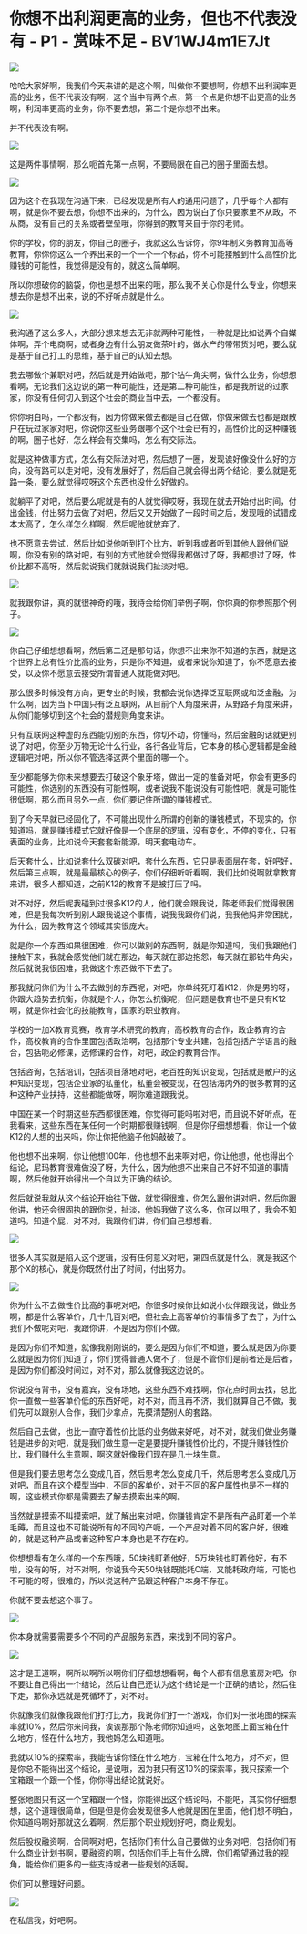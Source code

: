 # 你想不出利润更高的业务，但也不代表没有 - P1 - 赏味不足 - BV1WJ4m1E7Jt

![](img/660d84f901d00d1a3f7932982f10b4e7_0.png)

哈哈大家好啊，我我们今天来讲的是这个啊，叫做你不要想啊，你想不出利润率更高的业务，但不代表没有啊，这个当中有两个点，第一个点是你想不出更高的业务啊，利润率更高的业务，你不要去想，第二个是你想不出来。

并不代表没有啊。

![](img/660d84f901d00d1a3f7932982f10b4e7_2.png)

这是两件事情啊，那么呃首先第一点啊，不要局限在自己的圈子里面去想。

![](img/660d84f901d00d1a3f7932982f10b4e7_4.png)

因为这个在我现在沟通下来，已经发现是所有人的通用问题了，几乎每个人都有啊，就是你不要去想，你想不出来的，为什么，因为说白了你只要家里不从政，不从商，没有自己的关系或者壁垒哦，你得到的教育来自于你的老师。

你的学校，你的朋友，你自己的圈子，我就这么告诉你，你9年制义务教育加高等教育，你你你这么一个养出来的一个一个一个标品，你不可能接触到什么高性价比赚钱的可能性，我觉得是没有的，就这么简单啊。

所以你想破你的脑袋，你也是想不出来的哦，那么我不关心你是什么专业，你想来想去你是想不出来，说的不好听点就是什么。



![](img/660d84f901d00d1a3f7932982f10b4e7_6.png)

我沟通了这么多人，大部分想来想去无非就两种可能性，一种就是比如说弄个自媒体啊，弄个电商啊，或者身边有什么朋友做茶叶的，做水产的带带货对吧，要么就是基于自己打工的思维，基于自己的认知去想。

我去哪做个兼职对吧，然后就是开始做呃，那个钻牛角尖啊，做什么业务，你想想看啊，无论我们这边说的第一种可能性，还是第二种可能性，都是我所说的过家家，你没有任何切入到这个社会的商业当中去，一个都没有。

你你明白吗，一个都没有，因为你做来做去都是自己在做，你做来做去也都是跟散户在玩过家家对吧，你说你这些业务跟哪个这个社会已有的，高性价比的这种赚钱的啊，圈子也好，怎么样会有交集吗，怎么有交际法。

就是这种做事方式，怎么有交际法对吧，然后想了一圈，发现诶好像没什么好的方向，没有路可以走对吧，没有发展好了，然后自己就会得出两个结论，要么就是死路一条，要么就觉得哎呀这个东西也没什么好做的。

就躺平了对吧，然后要么呢就是有的人就觉得哎呀，我现在就去开始付出时间，付出金钱，付出努力去做了对吧，然后又又开始做了一段时间之后，发现哦的试错成本太高了，怎么样怎么样啊，然后呢他就放弃了。

也不愿意去尝试，然后比如说他听到打个比方，听到我或者听到其他人跟他们说啊，你没有别的路对吧，有别的方式他就会觉得我都做过了呀，我都想过了呀，性价比都不高呀，然后就说我们就就说我们扯淡对吧。



![](img/660d84f901d00d1a3f7932982f10b4e7_8.png)

就我跟你讲，真的就很神奇的哦，我待会给你们举例子啊，你你真的你参照那个例子。

![](img/660d84f901d00d1a3f7932982f10b4e7_10.png)

你自己仔细想想看啊，然后第二还是那句话，你想不出来你不知道的东西，就是这个世界上总有性价比高的业务，只是你不知道，或者来说你知道了，你不愿意去接受，以及你不愿意去接受所谓普通人就能做对吧。

那么很多时候没有方向，更专业的时候，我都会说你选择泛互联网或和泛金融，为什么啊，因为当下中国只有泛互联网，从目前个人角度来讲，从野路子角度来讲，从你们能够切到这个社会的潜规则角度来讲。

只有互联网这种虚的东西能切别的东西，你切不动，你懂吗，然后金融的话就更别说了对吧，你至少万物无论什么行业，各行各业背后，它本身的核心逻辑都是金融逻辑吧对吧，所以你不管选择这两个里面的哪一个。

至少都能够为你未来想要去打破这个象牙塔，做出一定的准备对吧，你会有更多的可能性，你选别的东西没有可能性啊，或者说我不能说没有可能性吧，就是可能性很低啊，那么而且另外一点，你们要记住所谓的赚钱模式。

到了今天早就已经固化了，不可能出现什么所谓的创新的赚钱模式，不现实的，你知道吗，就是赚钱模式它就好像是一个底层的逻辑，没有变化，不停的变化，只有表面的业务，比如说今天套套新能源，明天套电动车。

后天套什么，比如说套什么双碳对吧，套什么东西，它只是表面层在套，好吧好，然后第三点啊，就是最最核心的例子，你们仔细听听看啊，我们比如说啊就拿教育来讲，很多人都知道，之前K12的教育不是被打压了吗。

对不对好，然后呢我碰到过很多K12的人，他们就会跟我说，陈老师我们觉得很困难，但是我每次听到别人跟我说这个事情，说我我跟你们说，我我他妈非常困扰，为什么，因为教育这个领域其实很庞大。

就是你一个东西如果很困难，你可以做别的东西啊，就是你知道吗，我们我跟他们接触下来，我就会感觉他们就在那边，每天就在那边抱怨，每天就在那钻牛角尖，然后就说我很困难，我做这个东西做不下去了。

那我就问你们为什么不去做别的东西呢，对吧，你单纯死盯着K12，你是男的呀，你跟大趋势去抗衡，你就是个人，你怎么抗衡呢，但问题是教育也不是只有K12啊，就是你社会化的技能教育，国家的职业教育。

学校的一加X教育竞赛，教育学术研究的教育，高校教育的合作，政企教育的合作，高校教育的合作里面包括政治啊，包括那个专业共建，包括包括产学语言的融合，包括呃必修课，选修课的合作，对吧，政企的教育合作。

包括咨询，包括培训，包括项目落地对吧，老百姓的知识变现，包括就是散户的这种知识变现，包括企业家的私董化，私董会被变现，在包括海内外的很多教育的这种这种产业扶持，这些都能做呀，啊你难道跟我说。

中国在某一个时期这些东西都很困难，你觉得可能吗啦对吧，而且说不好听点，在我看来，这些东西在某任何一个时期都很赚钱啊，但是你仔细想想看，你让一个做K12的人想的出来吗，你让你把他脑子他妈敲破了。

他也想不出来啊，你让他想100年，他也想不出来啊对吧，你让他想，他也得出个结论，尼玛教育很难做没了呀，为什么，因为他想不出来自己不好不知道的事情啊，然后他就开始得出一个自以为正确的结论。

然后就说我就从这个结论开始往下做，就觉得很难，你怎么跟他讲对吧，然后你跟他讲，他还会很固执的跟你说，扯淡，他妈我做了这么多，你可以甩了，我会不知道吗，知道个屁，对不对，我跟你们讲，你们自己想想看。



![](img/660d84f901d00d1a3f7932982f10b4e7_12.png)

很多人其实就是陷入这个逻辑，没有任何意义对吧，第四点就是什么，就是我这个那个X的核心，就是你既然付出了时间，付出努力。



![](img/660d84f901d00d1a3f7932982f10b4e7_14.png)

你为什么不去做性价比高的事呢对吧，你很多时候你比如说小伙伴跟我说，做业务啊，都是什么客单价，几十几百对吧，但社会上高客单价的事情多了去了，为什么我们不做呢对吧，我跟你讲，不是因为你们不做。

是因为你们不知道，就像我刚刚说的，要么是因为你们不知道，要么就是因为你要么就是因为你们知道了，你们觉得普通人做不了，但是不管你们是前者还是后者，是因为你们都没时间过，对不对，那么就像我这边说的。

你说没有背书，没有嘉宾，没有场地，这些东西不难找啊，你花点时间去找，总比你一直做一些客单价低的东西好吧，对不对，而且再不济，我们就算自己不做，我们先可以跟别人合作，我们少拿点，先摸清楚别人的套路。

然后自己去做，也比一直守着性价比低的业务做来好吧，对不对，就我们做业务赚钱是进步的对吧，就是我们做生意一定是要提升赚钱性价比的，不提升赚钱性价比，我们赚什么生意啊，啊这就好像我们现在是几十块生意。

但是我们要去思考怎么变成几百，然后思考怎么变成几千，然后思考怎么变成几万对吧，而且在这个模型当中，不同的客单价，对于不同的客户属性也是不一样的啊，这些模式你都是需要去了解去摸索出来的啊。

当然就是摸索不叫摸索吧，就了解出来对吧，你赚钱肯定不是所有产品盯着一个羊毛薅，而且这也不可能说所有的不同的产呃，一个产品对着不同的客户好，很难的，就是这种产品或者这种客户本身也是不存在的。

你想想看有怎么样的一个东西哦，50块钱盯着他好，5万块钱也盯着他好，有不啦，没有的呀，对不对啊，你说我今天50块钱既能耗C端，又能耗政府端，可能也不可能的呀，很难的，所以说这种产品跟这种客户本身不存在。

你就不要去想这个事了。

![](img/660d84f901d00d1a3f7932982f10b4e7_16.png)

你本身就需要需要多个不同的产品服务东西，来找到不同的客户。

![](img/660d84f901d00d1a3f7932982f10b4e7_18.png)

这才是王道啊，啊所以啊所以啊你们仔细想想看啊，每个人都有信息茧房对吧，你不要让自己得出一个结论，然后让自己还认为这个结论是一个正确的结论，然后往下走，那你永远就是死循环了，对不对。

你就像我们就像我跟他们打打比方，我说你们打一个游戏，你们对一张地图的探索率就10%，然后你来问我，诶诶那那个陈老师你知道吗，这张地图上面宝箱在什么地方，怪在什么地方，我他妈怎么知道哦。

我就以10%的探索率，我能告诉你怪在什么地方，宝箱在什么地方，对不对，但是你总不能得出这个结论，是说哦，因为我只有这10%的探索率，我只探索一个宝箱跟一个跟一个怪，你你得出结论就说好。

整张地图只有这一个宝箱跟一个怪，你能得出这个结论吗，不能吧，其实你仔细想想，这个道理很简单，但是但是你会发现很多人他就是困在里面，他们想不明白，你知道吗啊好那就这么着啊，然后那个职业规划好吧，商业规划。

然后股权融资啊，合同啊对吧，包括你们有什么自己要做的业务对吧，包括你们有什么商业计划书啊，要融资的啊，包括你们手上有什么牌，你们希望通过我的视角，能给你们更多的一些支持或者一些规划的话啊。

你们可以整理好问题。

![](img/660d84f901d00d1a3f7932982f10b4e7_20.png)

在私信我，好吧啊。